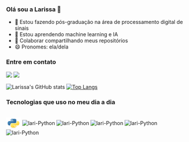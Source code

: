 ### Olá sou a Larissa 👋

- 🔭 Estou fazendo pós-graduação na área de processamento digital de sinais
- 🌱 Estou aprendendo machine learning e IA
- 👯 Colaborar compartilhando meus repositórios
- 😄 Pronomes: ela/dela
  
### Entre em contato
<div> 
  <a href = "mailto:larissarangelazevedo@gmail.com.com"><img src="https://img.shields.io/badge/-Gmail-%23333?style=for-the-badge&logo=gmail&logoColor=white" target="_blank"></a>
  <a href="www.linkedin.com/in/larissarangelazevedo" target="_blank"><img src="https://img.shields.io/badge/-LinkedIn-%230077B5?style=for-the-badge&logo=linkedin&logoColor=white" target="_blank"></a> 
</div>

![Larissa's GitHub stats](https://github-readme-stats.vercel.app/api?username=larissa-rangel&show_icons=true&theme=buefy)
[![Top Langs](https://github-readme-stats.vercel.app/api/top-langs/?username=larissa-rangel&show_icons=true&theme=buefy)](https://github.com/larissa-rangel/github-readme-stats)

### Tecnologias que uso no meu dia a dia
<div style="display: inline_block"><br>
  <img align="center" alt="lari-Python" height="30" width="40" src="https://raw.githubusercontent.com/devicons/devicon/master/icons/python/python-original.svg">
  <img align="center" alt="lari-Python" height="30" width="40" src="https://cdn.jsdelivr.net/gh/devicons/devicon/icons/matlab/matlab-original.svg" />
  <img align="center" alt="lari-Python" height="30" width="40" src="https://cdn.jsdelivr.net/gh/devicons/devicon/icons/pandas/pandas-original.svg" />
  <img align="center" alt="lari-Python" height="30" width="40"src="https://cdn.jsdelivr.net/gh/devicons/devicon/icons/tensorflow/tensorflow-original.svg" />
  <img align="center" alt="lari-Python" height="30" width="40" src="https://cdn.jsdelivr.net/gh/devicons/devicon/icons/opencv/opencv-original.svg" />
  <img align="center" alt="lari-Python" height="30" width="40"src="https://cdn.jsdelivr.net/gh/devicons/devicon/icons/numpy/numpy-original.svg" />
</div>


